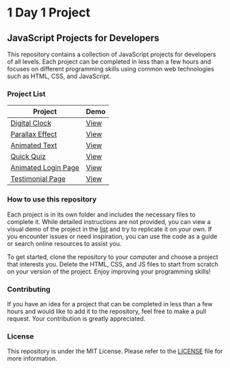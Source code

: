 # 1 Day 1 Project

## JavaScript Projects for Developers

This repository contains a collection of JavaScript projects for developers of all levels. Each project can be completed in less than a few hours and focuses on different programming skills using common web technologies such as HTML, CSS, and JavaScript.

### Project List

| Project                                                                                            | Demo     |
| -------------------------------------------------------------------------------------------------- | -------- |
| [Digital Clock](https://github.com/MaxDecapitars/1Day1Project/tree/main/digital-clock)             | [View]() |
| [Parallax Effect](https://github.com/MaxDecapitars/1Day1Project/tree/main/parallax-effect)         | [View]() |
| [Animated Text](https://github.com/MaxDecapitars/1Day1Project/tree/main/animated-text)             | [View]() |
| [Quick Quiz](https://github.com/MaxDecapitars/1Day1Project/tree/main/quick-quiz)                   | [View]() |
| [Animated Login Page](https://github.com/MaxDecapitars/1Day1Project/tree/main/animated-login-page) | [View]() |
| [Testimonial Page](https://github.com/MaxDecapitars/1Day1Project/tree/main/testimonial-page)       | [View]() |

### How to use this repository

Each project is in its own folder and includes the necessary files to complete it. While detailed instructions are not provided, you can view a visual demo of the project in the [list](https://github.com/MaxDecapitars/1Day1Project#project-list) and try to replicate it on your own. If you encounter issues or need inspiration, you can use the code as a guide or search online resources to assist you.

To get started, clone the repository to your computer and choose a project that interests you. Delete the HTML, CSS, and JS files to start from scratch on your version of the project. Enjoy improving your programming skills!

### Contributing

If you have an idea for a project that can be completed in less than a few hours and would like to add it to the repository, feel free to make a pull request. Your contribution is greatly appreciated.

### License

This repository is under the MIT License. Please refer to the [LICENSE](https://github.com/MaxDecapitars/1Day1Project/blob/main/LICENSE) file for more information.
